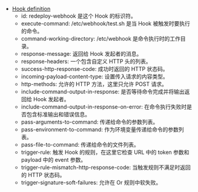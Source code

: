 + [Hook definition](https://github.com/adnanh/webhook/blob/master/docs/Hook-Definition.md)
    - id: redeploy-webhook 是这个 Hook 的标识符。
    - execute-command: /etc/webhook/test.sh 是当 Hook 被触发时要执行的命令。
    - command-working-directory: /etc/webhook 是命令执行时的工作目录。
    - response-message: 返回给 Hook 发起者的消息。
    - response-headers: 一个包含自定义 HTTP 头的列表。
    - success-http-response-code: 成功时返回的 HTTP 状态码。
    - incoming-payload-content-type: 设置传入请求的内容类型。
    - http-methods: 允许的 HTTP 方法，这里只允许 POST 请求。
    - include-command-output-in-response: 是否等待命令完成并将输出返回给 Hook 发起者。
    - include-command-output-in-response-on-error: 在命令执行失败时是否包含标准输出和错误信息。
    - pass-arguments-to-command: 传递给命令的参数列表。
    - pass-environment-to-command: 作为环境变量传递给命令的参数列表。
    - pass-file-to-command: 传递给命令的文件列表。
    - trigger-rule: 触发 Hook 的规则，在这里它检查 URL 中的 token 参数和 payload 中的 event 参数。
    - trigger-rule-mismatch-http-response-code: 当触发规则不满足时返回的 HTTP 状态码。
    - trigger-signature-soft-failures: 允许在 Or 规则中软失败。